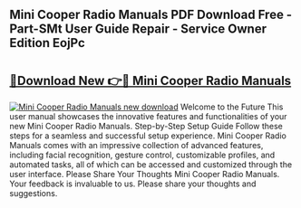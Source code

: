 ## Mini Cooper Radio Manuals PDF Download Free - Part-SMt User Guide Repair - Service Owner Edition EojPc

# <h2><a href="http://bc62156.oget.top/?id=Mini+Cooper+Radio+Manuals">🔗Download New 👉🔴 Mini Cooper Radio Manuals</a></h2>

[![Mini Cooper Radio Manuals new download](https://i.imgur.com/5g1atiW.png)](http://bc62156.oget.top/?id=Mini+Cooper+Radio+Manuals)
Welcome to the Future This user manual showcases the innovative features and functionalities of your new Mini Cooper Radio Manuals. Step-by-Step Setup Guide Follow these steps for a seamless and successful setup experience. Mini Cooper Radio Manuals comes with an impressive collection of advanced features, including facial recognition, gesture control, customizable profiles, and automated tasks, all of which can be accessed and customized through the user interface. Please Share Your Thoughts Mini Cooper Radio Manuals. Your feedback is invaluable to us. Please share your thoughts and suggestions.
